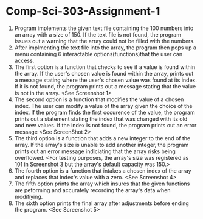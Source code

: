# Comp-Sci-303-Assignment-1
1. Program implements the given text file containing the 100 numbers into an array with a size of 150. If the text file is not found, the program issues out a warning that the array could not be filled with the numbers.
2. After implmenting the text file into the array, the program then pops up a menu containing 6 interactable options(functions)that the user can access.
3. The first option is a function that checks to see if a value is found within the array. If the user's chosen value is found within the array, prints out a message stating where the user's chosen value was found at its index. If it is not found, the program prints out a message stating that the value is not in the array. <See Screenshot 1>
4. The second option is a function that modifies the value of a chosen index. The user can modify a value of the array given the choice of the index. If the program finds the first occurence of the value, the program prints out a statement stating the index that was changed with its old and new values. if the index is not found, the program prints out an error message <See ScreenShot 2>
5. The third option is a function that adds a new integer to the end of the array. If the array's size is unable to add another integer, the program prints out an error message indiciating that the array risks being overflowed. <For testing purposes, the array's size was registered as 101 in Screenshot 3 but the array's default capacity was 150.>
6. The fourth option is a function that intakes a chosen index of the array and replaces that index's value with a zero. <See Screenshot 4>
7. The fifth option prints the array which insures that the given functions are peforming and accurately recording the array's data when modifiying.
8. The sixth option prints the final array after adjustments before ending the program. <See Screenshot 5>
